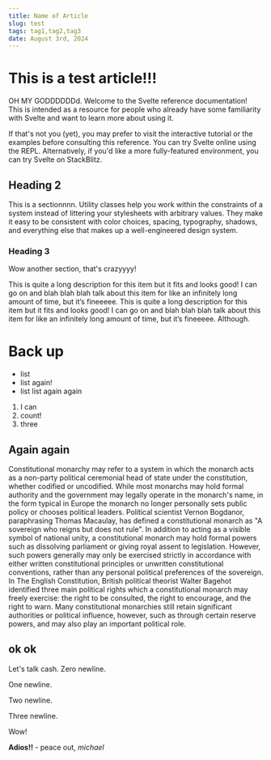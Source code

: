 ```yaml
---
title: Name of Article
slug: test
tags: tag1,tag2,tag3
date: August 3rd, 2024
---
```


# This is a test article!!!

OH MY GODDDDDDd. Welcome to the Svelte reference documentation! This is intended as a resource for people who already have some familiarity with Svelte and want to learn more about using it.

If that's not you (yet), you may prefer to visit the interactive tutorial or the examples before consulting this reference. You can try Svelte online using the REPL. Alternatively, if you'd like a more fully-featured environment, you can try Svelte on StackBlitz.

## Heading 2

This is a sectionnnn. Utility classes help you work within the constraints of a system instead of littering your stylesheets with arbitrary values. They make it easy to be consistent with color choices, spacing, typography, shadows, and everything else that makes up a well-engineered design system.

### Heading 3

Wow another section, that's crazyyyy!

This is quite a long description for this item but it fits and looks good! I can go on and blah blah blah talk about this item for like an infinitely long amount of time, but it’s fineeeee. This is quite a long description for this item but it fits and looks good! I can go on and blah blah blah talk about this item for like an infinitely long amount of time, but it’s fineeeee. Although.

# Back up

- list
- list again!
- list list again again

1. I can
2. count!
3. three

## Again again

Constitutional monarchy may refer to a system in which the monarch acts as a non-party political ceremonial head of state under the constitution, whether codified or uncodified. While most monarchs may hold formal authority and the government may legally operate in the monarch's name, in the form typical in Europe the monarch no longer personally sets public policy or chooses political leaders. Political scientist Vernon Bogdanor, paraphrasing Thomas Macaulay, has defined a constitutional monarch as "A sovereign who reigns but does not rule". In addition to acting as a visible symbol of national unity, a constitutional monarch may hold formal powers such as dissolving parliament or giving royal assent to legislation. However, such powers generally may only be exercised strictly in accordance with either written constitutional principles or unwritten constitutional conventions, rather than any personal political preferences of the sovereign. In The English Constitution, British political theorist Walter Bagehot identified three main political rights which a constitutional monarch may freely exercise: the right to be consulted, the right to encourage, and the right to warn. Many constitutional monarchies still retain significant authorities or political influence, however, such as through certain reserve powers, and may also play an important political role. 

## ok ok

Let's talk cash.
Zero newline.

One newline.


Two newline.



Three newline.

Wow!

**Adios!!** - peace out, *michael*
